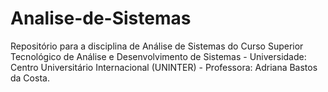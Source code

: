# Analise-de-Sistemas
Repositório para a disciplina de Análise de Sistemas do Curso Superior Tecnológico de Análise e Desenvolvimento de Sistemas - Universidade: Centro Universitário Internacional (UNINTER) - Professora: Adriana Bastos da Costa.
